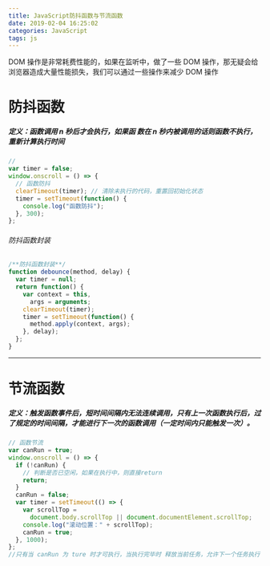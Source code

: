 ```yaml
---
title: JavaScript防抖函数与节流函数
date: 2019-02-04 16:25:02
categories: JavaScript
tags: js
---
```


DOM 操作是非常耗费性能的，如果在监听中，做了一些 DOM 操作，那无疑会给浏览器造成大量性能损失，我们可以通过一些操作来减少 DOM 操作

# 防抖函数

##### 定义：函数调用 n 秒后才会执行，如果函 数在 n 秒内被调用的话则函数不执行，重新计算执行时间

```js
//
var timer = false;
window.onscroll = () => {
  // 函数防抖
  clearTimeout(timer); // 清除未执行的代码，重置回初始化状态
  timer = setTimeout(function() {
    console.log("函数防抖");
  }, 300);
};
```
 <!-- more -->

###### 防抖函数封装

```js
/**防抖函数封装**/
function debounce(method, delay) {
  var timer = null;
  return function() {
    var context = this,
      args = arguments;
    clearTimeout(timer);
    timer = setTimeout(function() {
      method.apply(context, args);
    }, delay);
  };
}
```
---
# 节流函数

##### 定义：触发函数事件后，短时间间隔内无法连续调用，只有上一次函数执行后，过了规定的时间间隔，才能进行下一次的函数调用（一定时间内只能触发一次）。

```js
// 函数节流
var canRun = true;
window.onscroll = () => {
  if (!canRun) {
    // 判断是否已空闲，如果在执行中，则直接return
    return;
  }
  canRun = false;
  var timer = setTimeout(() => {
    var scrollTop =
      document.body.scrollTop || document.documentElement.scrollTop;
    console.log("滚动位置：" + scrollTop);
    canRun = true;
  }, 1000);
};
//只有当 canRun 为 ture 时才可执行，当执行完毕时 释放当前任务，允许下一个任务执行
```
